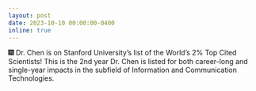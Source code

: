```yaml
---
layout: post
date: 2023-10-10 00:00:00-0400
inline: true
---
```


:fireworks: Dr. Chen is on Stanford University’s list of the World’s 2% Top Cited Scientists! This is the 2nd year Dr. Chen is listed for both career-long and single-year impacts in the subfield of Information and Communication Technologies.
    

